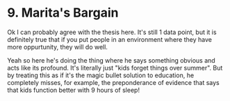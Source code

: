 # 9. Marita's Bargain

Ok I can probably agree with the thesis here. It's still 1 data point, but it is definitely true that if you put people in an environment where they have more oppurtunity, they will do well.

Yeah so here he's doing the thing where he says something obvious and acts like its profound. It's literally just "kids forget things over summer". But by treating this as if it's the magic bullet solution to education, he completely misses, for example, the preponderance of evidence that says that kids function better with 9 hours of sleep!
